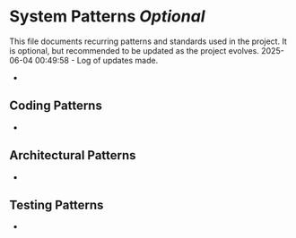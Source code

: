 # System Patterns *Optional*

This file documents recurring patterns and standards used in the project.
It is optional, but recommended to be updated as the project evolves.
2025-06-04 00:49:58 - Log of updates made.

*

## Coding Patterns

*   

## Architectural Patterns

*   

## Testing Patterns

*